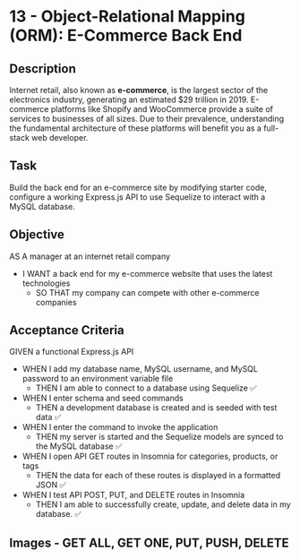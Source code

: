# 13 - Object-Relational Mapping (ORM): E-Commerce Back End

## Description

Internet retail, also known as **e-commerce**, is the largest sector of the electronics industry, generating an estimated $29 trillion in 2019. E-commerce platforms like Shopify and WooCommerce provide a suite of services to businesses of all sizes. Due to their prevalence, understanding the fundamental architecture of these platforms will benefit you as a full-stack web developer.

## Task

Build the back end for an e-commerce site by modifying starter code, configure a working Express.js API to use Sequelize to interact with a MySQL database.

## Objective

AS A manager at an internet retail company
- I WANT a back end for my e-commerce website that uses the latest technologies
  - SO THAT my company can compete with other e-commerce companies

## Acceptance Criteria

GIVEN a functional Express.js API <BR>
- WHEN I add my database name, MySQL username, and MySQL password to an environment variable file  
  - THEN I am able to connect to a database using Sequelize  ✅
- WHEN I enter schema and seed commands
  - THEN a development database is created and is seeded with test data  ✅
- WHEN I enter the command to invoke the application
  - THEN my server is started and the Sequelize models are synced to the MySQL database  ✅
- WHEN I open API GET routes in Insomnia for categories, products, or tags
  - THEN the data for each of these routes is displayed in a formatted JSON  ✅
- WHEN I test API POST, PUT, and DELETE routes in Insomnia
  - THEN I am able to successfully create, update, and delete data in my database.  ✅

## Images - GET ALL, GET ONE, PUT, PUSH, DELETE

